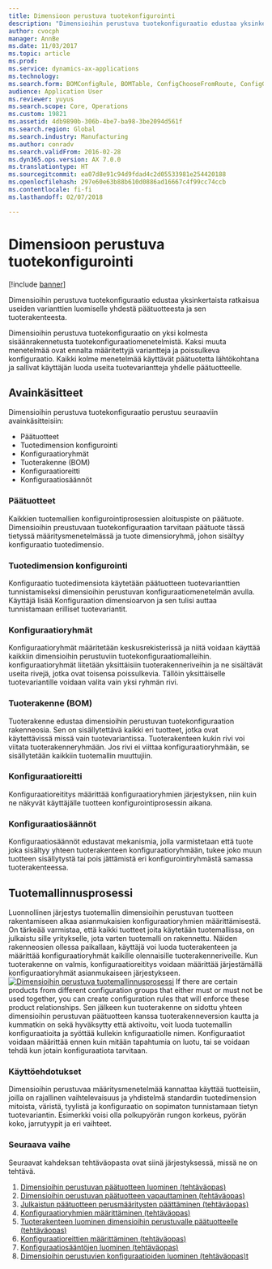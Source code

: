 ```yaml
---
title: Dimensioon perustuva tuotekonfigurointi
description: "Dimensioihin perustuva tuotekonfiguraatio edustaa yksinkertaista ratkaisua useiden varianttien luomiselle yhdestä päätuotteesta ja sen tuoterakenteesta."
author: cvocph
manager: AnnBe
ms.date: 11/03/2017
ms.topic: article
ms.prod: 
ms.service: dynamics-ax-applications
ms.technology: 
ms.search.form: BOMConfigRule, BOMTable, ConfigChooseFromRoute, ConfigGroup, ConfigHierarchy, EcoResDimensionBasedConfiguration
audience: Application User
ms.reviewer: yuyus
ms.search.scope: Core, Operations
ms.custom: 19821
ms.assetid: 4db9890b-306b-4be7-ba98-3be2094d561f
ms.search.region: Global
ms.search.industry: Manufacturing
ms.author: conradv
ms.search.validFrom: 2016-02-28
ms.dyn365.ops.version: AX 7.0.0
ms.translationtype: HT
ms.sourcegitcommit: ea07d8e91c94d9fdad4c2d05533981e254420188
ms.openlocfilehash: 297e60e63b88b610d0886ad16667c4f99cc74ccb
ms.contentlocale: fi-fi
ms.lasthandoff: 02/07/2018

---
```


# <a name="dimension-based-product-configuration"></a>Dimensioon perustuva tuotekonfigurointi

[!include [banner](../includes/banner.md)]

Dimensioihin perustuva tuotekonfiguraatio edustaa yksinkertaista ratkaisua useiden varianttien luomiselle yhdestä päätuotteesta ja sen tuoterakenteesta.

Dimensioihin perustuva tuotekonfiguraatio on yksi kolmesta sisäänrakennetusta tuotekonfiguraatiomenetelmistä. Kaksi muuta menetelmää ovat ennalta määritettyjä variantteja ja poissulkeva konfiguraatio. Kaikki kolme menetelmää käyttävät päätuotetta lähtökohtana ja sallivat käyttäjän luoda useita tuotevariantteja yhdelle päätuotteelle.

## <a name="key-concepts"></a>Avainkäsitteet
Dimensioihin perustuva tuotekonfiguraatio perustuu seuraaviin avainkäsitteisiin:

-   Päätuotteet
-   Tuotedimension konfigurointi
-   Konfiguraatioryhmät
-   Tuoterakenne (BOM)
-   Konfiguraatioreitti
-   Konfiguraatiosäännöt

### <a name="product-masters"></a>Päätuotteet

Kaikkien tuotemallien konfigurointiprosessien aloituspiste on päätuote. Dimensioihin preustuvaan tuotekonfiguraation tarvitaan päätuote tässä tietyssä määritysmenetelmässä ja tuote dimensioryhmä, johon sisältyy konfiguraatio tuotedimensio.

### <a name="configuration-product-dimension"></a>Tuotedimension konfigurointi

Konfiguraatio tuotedimensiota käytetään päätuotteen tuotevarianttien tunnistamiseksi dimensioihin perustuvan konfiguraatiomenetelmän avulla. Käyttäjä lisää Konfiguraation dimensioarvon ja sen tulisi auttaa tunnistamaan erilliset tuotevariantit.

### <a name="configuration-groups"></a>Konfiguraatioryhmät

Konfiguraatioryhmät määritetään keskusrekisterissä ja niitä voidaan käyttää kaikkiin dimensioihin perustuviin tuotekonfiguraatiomalleihin. konfiguraatioryhmät liitetään yksittäisiin tuoterakenneriveihin ja ne sisältävät useita rivejä, jotka ovat toisensa poissulkevia. Tällöin yksittäiselle tuotevariantille voidaan valita vain yksi ryhmän rivi.

### <a name="bill-of-materials-bom"></a>Tuoterakenne (BOM)

Tuoterakenne edustaa dimensioihin perustuvan tuotekonfiguraation rakenneosia. Sen on sisällytettävä kaikki eri tuotteet, jotka ovat käytettävissä missä vain tuotevariantissa. Tuoterakenteen kukin rivi voi viitata tuoterakenneryhmään. Jos rivi ei viittaa konfiguraatioryhmään, se sisällytetään kaikkiin tuotemallin muuttujiin.

### <a name="configuration-route"></a>Konfiguraatioreitti

Konfiguraatioreititys määrittää konfiguraatioryhmien järjestyksen, niin kuin ne näkyvät käyttäjälle tuotteen konfigurointiprosessin aikana.

### <a name="configuration-rules"></a>Konfiguraatiosäännöt

Konfiguraatiosäännöt edustavat mekanismia, jolla varmistetaan että tuote joka sisältyy yhteen tuoterakenteen konfiguraatioryhmään, tukee joko muun tuotteen sisällytystä tai pois jättämistä eri konfigurointiryhmästä samassa tuoterakenteessa.

## <a name="product-modeling-process"></a>Tuotemallinnusprosessi
Luonnollinen järjestys tuotemallin dimensioihin perustuvan tuotteen rakentamiseen alkaa asianmukaisien konfiguraatioryhmien määrittämisestä. On tärkeää varmistaa, että kaikki tuotteet joita käytetään tuotemallissa, on julkaistu sille yritykselle, jota varten tuotemalli on rakennettu. Näiden rakenneosien ollessa paikallaan, käyttäjä voi luoda tuoterakenteen ja määrittää konfiguraatioryhmät kaikille olennaisille tuoterakenneriveille. Kun tuoterakenne on valmis, konfiguraatioreititys voidaan määrittää järjestämällä konfiguraatioryhmät asianmukaiseen järjestykseen. [![Dimensioihin perustuva tuotemallinnusprosessi](./media/dimension-based-product-modeling-process-v1.png)](./media/dimension-based-product-modeling-process-v1.png) If there are certain products from different configuration groups that either must or must not be used together, you can create configuration rules that will enforce these product relationships. Sen jälkeen kun tuoterakenne on sidottu yhteen dimensioihin perustuvan päätuotteen kanssa tuoterakenneversion kautta ja kummatkin on sekä hyväksytty että aktivoitu, voit luoda tuotemallin konfiguraatioita ja syöttää kullekin knfiguraatiolle nimen. Konfiguraatiot voidaan määrittää ennen kuin mitään tapahtumia on luotu, tai se voidaan tehdä kun jotain konfiguraatiota tarvitaan.

### <a name="suggested-use"></a>Käyttöehdotukset

Dimensioihin perustuvaa määritysmenetelmää kannattaa käyttää tuotteisiin, joilla on rajallinen vaihtelevaisuus ja yhdistelmä standardin tuotedimension mitoista, väristä, tyylistä ja konfiguraatio on sopimaton tunnistamaan tietyn tuotevariantin. Esimerkki voisi olla polkupyörän rungon korkeus, pyörän koko, jarrutyypit ja eri vaihteet.

### <a name="next-step"></a>Seuraava vaihe 

Seuraavat kahdeksan tehtäväopasta ovat siinä järjestyksessä, missä ne on tehtävä. 

1.  [Dimensioihin perustuvan päätuotteen luominen (tehtäväopas)](tasks/create-dimension-based-product-master.md)
2.  [Dimensioihin perustuvan päätuotteen vapauttaminen (tehtäväopas)](tasks/release-dimension-based-product-master.md)
3.  [Julkaistun päätuotteen perusmääritysten päättäminen (tehtäväopas)](tasks/complete-basic-setup-released-product-master.md)
4.  [Konfiguraatioryhmien määrittäminen (tehtäväopas)](tasks/define-configuration-groups.md)
5.  [Tuoterakenteen luominen dimensioihin perustuvalle päätuotteelle (tehtäväopas)](tasks/create-bill-materials-dimension-based-product-master.md)
6.  [Konfiguraatioreittien määrittäminen (tehtäväopas)](tasks/define-configuration-route.md)
7.  [Konfiguraatiosääntöjen luominen (tehtäväopas)](tasks/create-configuration-rules.md)
8.  [Dimensioihin perustuvien konfiguraatioiden luominen (tehtäväopas)t](tasks/create-dimension-based-configurations.md)


